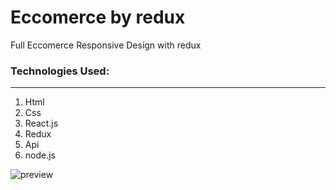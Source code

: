 # Eccomerce by redux

Full Eccomerce Responsive Design with redux

### Technologies Used:

---

1. Html
2. Css
3. React.js
4. Redux
5. Api
6. node.js


![preview](https://www4.0zz0.com/2023/12/30/14/966080828.png)

